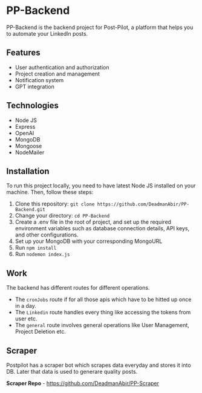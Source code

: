 # PP-Backend

PP-Backend is the backend project for Post-Pilot, a platform that helps you to automate your Linkedln posts. 

## Features

- User authentication and authorization
- Project creation and management
- Notification system
- GPT integration

## Technologies

- Node JS
- Express
- OpenAI
- MongoDB
- Mongoose
- NodeMailer

## Installation

To run this project locally, you need to have latest Node JS installed on your machine. Then, follow these steps:

1. Clone this repository: `git clone https://github.com/DeadmanAbir/PP-Backend.git`
2. Change your directory: `cd PP-Backend`
3. Create a .env file in the root of project, and set up the required environment variables such as database connection details, API keys, and other configurations.
5. Set up your MongoDB with your corresponding MongoURL
6. Run `npm install`
7. Run `nodemon index.js`


## Work

The backend has different routes for different operations.

- The `cronJobs` route if for all those apis which have to be hitted up once in a day.
- The `Linkedin` route handles every thing like accessing the tokens from user etc.
- The `general` route involves general operations like User Management, Project Deletion etc.

## Scraper

Postpilot has a scraper bot which scrapes data everyday and stores it into DB. Later that data is used to generare quality posts.

**Scraper Repo** - https://github.com/DeadmanAbir/PP-Scraper

